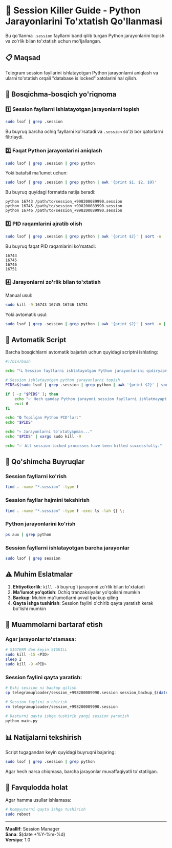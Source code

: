 # 🔧 Session Killer Guide - Python Jarayonlarini To'xtatish Qo'llanmasi

Bu qo'llanma `.session` fayllarni band qilib turgan Python jarayonlarini topish va zo'rlik bilan to'xtatish uchun mo'ljallangan.

## 📋 Maqsad

Telegram session fayllarini ishlatayotgan Python jarayonlarni aniqlash va ularni to'xtatish orqali "database is locked" xatolarini hal qilish.

## 🚀 Bosqichma-bosqich yo'riqnoma

### 1️⃣ Session fayllarni ishlatayotgan jarayonlarni topish

```bash
sudo lsof | grep .session
```

Bu buyruq barcha ochiq fayllarni ko'rsatadi va `.session` so'zi bor qatorlarni filtrlaydi.

### 2️⃣ Faqat Python jarayonlarini aniqlash

```bash
sudo lsof | grep .session | grep python
```

Yoki batafsil ma'lumot uchun:

```bash
sudo lsof | grep .session | grep python | awk '{print $1, $2, $9}'
```

Bu buyruq quyidagi formatda natija beradi:
```
python 16743 /path/to/session_+998200089990.session
python 16745 /path/to/session_+998200089990.session
python 16746 /path/to/session_+998200089990.session
```

### 3️⃣ PID raqamlarini ajratib olish

```bash
sudo lsof | grep .session | grep python | awk '{print $2}' | sort -u
```

Bu buyruq faqat PID raqamlarini ko'rsatadi:
```
16743
16745
16746
16751
```

### 4️⃣ Jarayonlarni zo'rlik bilan to'xtatish

Manual usul:
```bash
sudo kill -9 16743 16745 16746 16751
```

Yoki avtomatik usul:
```bash
sudo lsof | grep .session | grep python | awk '{print $2}' | sort -u | xargs sudo kill -9
```

## 🔄 Avtomatik Script

Barcha bosqichlarni avtomatik bajarish uchun quyidagi scriptni ishlating:

```bash
#!/bin/bash

echo "🔍 Session fayllarni ishlatayotgan Python jarayonlarini qidiryapman..."

# Session ishlatayotgan python jarayonlarni topish
PIDS=$(sudo lsof | grep .session | grep python | awk '{print $2}' | sort -u)

if [ -z "$PIDS" ]; then
    echo "✅ Hech qanday Python jarayoni session fayllarni ishlatmayapti"
    exit 0
fi

echo "🔒 Topilgan Python PID'lar:"
echo "$PIDS"

echo "💀 Jarayonlarni to'xtatyapman..."
echo "$PIDS" | xargs sudo kill -9

echo "✅ All session-locked processes have been killed successfully."
```

## 📝 Qo'shimcha Buyruqlar

### Session fayllarni ko'rish
```bash
find . -name "*.session" -type f
```

### Session fayllar hajmini tekshirish
```bash
find . -name "*.session" -type f -exec ls -lah {} \;
```

### Python jarayonlarini ko'rish
```bash
ps aux | grep python
```

### Session fayllarni ishlatayotgan barcha jarayonlar
```bash
sudo lsof | grep session
```

## ⚠️ Muhim Eslatmalar

1. **Ehtiyotkorlik**: `kill -9` buyrug'i jarayonni zo'rlik bilan to'xtatadi
2. **Ma'lumot yo'qotish**: Ochiq tranzaksiyalar yo'qolishi mumkin
3. **Backup**: Muhim ma'lumotlarni avval backup qiling
4. **Qayta ishga tushirish**: Session faylini o'chirib qayta yaratish kerak bo'lishi mumkin

## 🔧 Muammolarni bartaraf etish

### Agar jarayonlar to'xtamasa:

```bash
# SIGTERM dan keyin SIGKILL
sudo kill -15 <PID>
sleep 2
sudo kill -9 <PID>
```

### Session faylini qayta yaratish:

```bash
# Eski session ni backup qilish
cp telegramuploader/session_+998200089990.session session_backup_$(date +%Y%m%d_%H%M%S).session

# Session faylini o'chirish
rm telegramuploader/session_+998200089990.session

# Dasturni qayta ishga tushirib yangi session yaratish
python main.py
```

## 📊 Natijalarni tekshirish

Script tugagandan keyin quyidagi buyruqni bajaring:

```bash
sudo lsof | grep .session | grep python
```

Agar hech narsa chiqmasa, barcha jarayonlar muvaffaqiyatli to'xtatilgan.

## 🚨 Favqulodda holat

Agar hamma usullar ishlamasa:

```bash
# Kompyuterni qayta ishga tushirish
sudo reboot
```

---

**Muallif**: Session Manager  
**Sana**: $(date +%Y-%m-%d)  
**Versiya**: 1.0